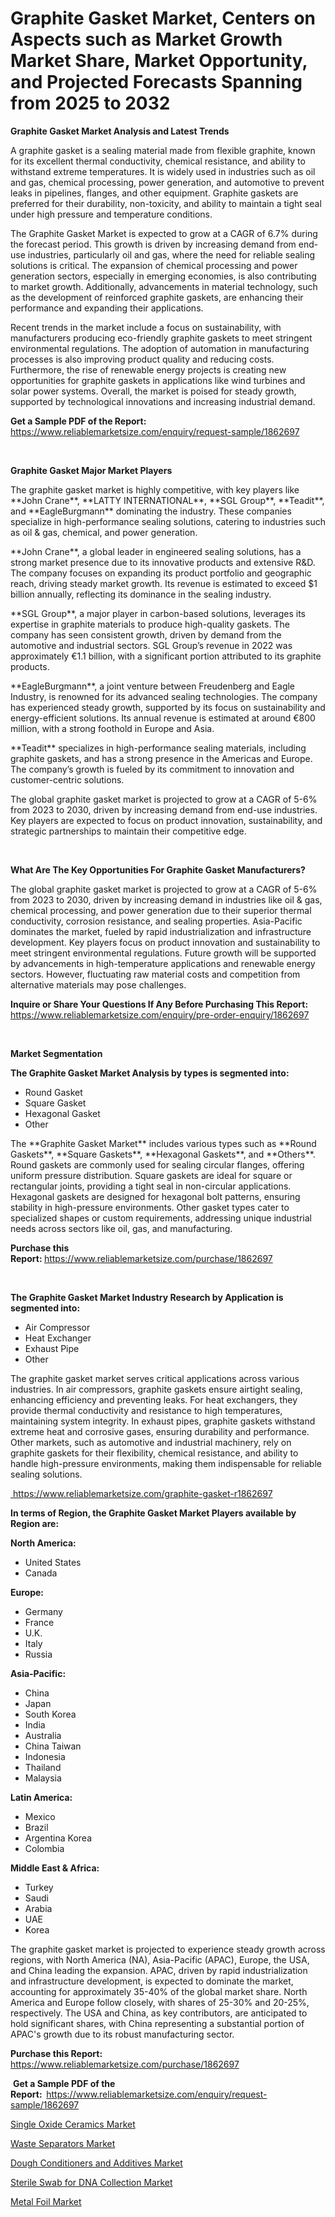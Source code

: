 <p><h1>Graphite Gasket Market, Centers on Aspects such as Market Growth Market Share, Market Opportunity, and Projected Forecasts Spanning from 2025 to 2032</h1></p><p><strong>Graphite Gasket Market Analysis and Latest Trends</strong></p>
<p><p>A graphite gasket is a sealing material made from flexible graphite, known for its excellent thermal conductivity, chemical resistance, and ability to withstand extreme temperatures. It is widely used in industries such as oil and gas, chemical processing, power generation, and automotive to prevent leaks in pipelines, flanges, and other equipment. Graphite gaskets are preferred for their durability, non-toxicity, and ability to maintain a tight seal under high pressure and temperature conditions.</p><p>The Graphite Gasket Market is expected to grow at a CAGR of 6.7% during the forecast period. This growth is driven by increasing demand from end-use industries, particularly oil and gas, where the need for reliable sealing solutions is critical. The expansion of chemical processing and power generation sectors, especially in emerging economies, is also contributing to market growth. Additionally, advancements in material technology, such as the development of reinforced graphite gaskets, are enhancing their performance and expanding their applications.</p><p>Recent trends in the market include a focus on sustainability, with manufacturers producing eco-friendly graphite gaskets to meet stringent environmental regulations. The adoption of automation in manufacturing processes is also improving product quality and reducing costs. Furthermore, the rise of renewable energy projects is creating new opportunities for graphite gaskets in applications like wind turbines and solar power systems. Overall, the market is poised for steady growth, supported by technological innovations and increasing industrial demand.</p></p>
<p><strong>Get a Sample PDF of the Report:&nbsp;</strong> <a href="https://www.reliablemarketsize.com/enquiry/request-sample/1862697?utm_campaign=2038&utm_medium=2&utm_source=Github&utm_content=ia&utm_term=24012025&utm_id=graphite-gasket">https://www.reliablemarketsize.com/enquiry/request-sample/1862697</a></p>
<p>&nbsp;</p>
<p><strong>Graphite Gasket Major Market Players</strong></p>
<p><p>The graphite gasket market is highly competitive, with key players like **John Crane**, **LATTY INTERNATIONAL**, **SGL Group**, **Teadit**, and **EagleBurgmann** dominating the industry. These companies specialize in high-performance sealing solutions, catering to industries such as oil & gas, chemical, and power generation.</p><p>**John Crane**, a global leader in engineered sealing solutions, has a strong market presence due to its innovative products and extensive R&D. The company focuses on expanding its product portfolio and geographic reach, driving steady market growth. Its revenue is estimated to exceed $1 billion annually, reflecting its dominance in the sealing industry.</p><p>**SGL Group**, a major player in carbon-based solutions, leverages its expertise in graphite materials to produce high-quality gaskets. The company has seen consistent growth, driven by demand from the automotive and industrial sectors. SGL Group’s revenue in 2022 was approximately €1.1 billion, with a significant portion attributed to its graphite products.</p><p>**EagleBurgmann**, a joint venture between Freudenberg and Eagle Industry, is renowned for its advanced sealing technologies. The company has experienced steady growth, supported by its focus on sustainability and energy-efficient solutions. Its annual revenue is estimated at around €800 million, with a strong foothold in Europe and Asia.</p><p>**Teadit** specializes in high-performance sealing materials, including graphite gaskets, and has a strong presence in the Americas and Europe. The company’s growth is fueled by its commitment to innovation and customer-centric solutions.</p><p>The global graphite gasket market is projected to grow at a CAGR of 5-6% from 2023 to 2030, driven by increasing demand from end-use industries. Key players are expected to focus on product innovation, sustainability, and strategic partnerships to maintain their competitive edge.</p></p>
<p>&nbsp;</p>
<p><strong>What Are The Key Opportunities For Graphite Gasket Manufacturers?</strong></p>
<p><p>The global graphite gasket market is projected to grow at a CAGR of 5-6% from 2023 to 2030, driven by increasing demand in industries like oil & gas, chemical processing, and power generation due to their superior thermal conductivity, corrosion resistance, and sealing properties. Asia-Pacific dominates the market, fueled by rapid industrialization and infrastructure development. Key players focus on product innovation and sustainability to meet stringent environmental regulations. Future growth will be supported by advancements in high-temperature applications and renewable energy sectors. However, fluctuating raw material costs and competition from alternative materials may pose challenges.</p></p>
<p><strong>Inquire or Share Your Questions If Any Before Purchasing This Report:</strong> <a href="https://www.reliablemarketsize.com/enquiry/pre-order-enquiry/1862697?utm_campaign=2038&utm_medium=2&utm_source=Github&utm_content=ia&utm_term=24012025&utm_id=graphite-gasket">https://www.reliablemarketsize.com/enquiry/pre-order-enquiry/1862697</a></p>
<p>&nbsp;</p>
<p><strong>Market Segmentation</strong></p>
<p><strong>The Graphite Gasket Market Analysis by types is segmented into:</strong></p>
<p><ul><li>Round Gasket</li><li>Square Gasket</li><li>Hexagonal Gasket</li><li>Other</li></ul></p>
<p><p>The **Graphite Gasket Market** includes various types such as **Round Gaskets**, **Square Gaskets**, **Hexagonal Gaskets**, and **Others**. Round gaskets are commonly used for sealing circular flanges, offering uniform pressure distribution. Square gaskets are ideal for square or rectangular joints, providing a tight seal in non-circular applications. Hexagonal gaskets are designed for hexagonal bolt patterns, ensuring stability in high-pressure environments. Other gasket types cater to specialized shapes or custom requirements, addressing unique industrial needs across sectors like oil, gas, and manufacturing.</p></p>
<p><strong>Purchase this Report:&nbsp;</strong><a href="https://www.reliablemarketsize.com/purchase/1862697?utm_campaign=2038&utm_medium=2&utm_source=Github&utm_content=ia&utm_term=24012025&utm_id=graphite-gasket">https://www.reliablemarketsize.com/purchase/1862697</a></p>
<p>&nbsp;</p>
<p><strong>The Graphite Gasket Market Industry Research by Application is segmented into:</strong></p>
<p><ul><li>Air Compressor</li><li>Heat Exchanger</li><li>Exhaust Pipe</li><li>Other</li></ul></p>
<p><p>The graphite gasket market serves critical applications across various industries. In air compressors, graphite gaskets ensure airtight sealing, enhancing efficiency and preventing leaks. For heat exchangers, they provide thermal conductivity and resistance to high temperatures, maintaining system integrity. In exhaust pipes, graphite gaskets withstand extreme heat and corrosive gases, ensuring durability and performance. Other markets, such as automotive and industrial machinery, rely on graphite gaskets for their flexibility, chemical resistance, and ability to handle high-pressure environments, making them indispensable for reliable sealing solutions.</p></p>
<p><a href="https://www.reliablemarketsize.com/graphite-gasket-r1862697?utm_campaign=2038&utm_medium=2&utm_source=Github&utm_content=ia&utm_term=24012025&utm_id=graphite-gasket">&nbsp;https://www.reliablemarketsize.com/graphite-gasket-r1862697</a></p>
<p><strong>In terms of Region, the Graphite Gasket Market Players available by Region are:</strong></p>
<p>
    <p> <strong> North America: </strong>
        <ul>
            <li>United States</li>
            <li>Canada</li>
        </ul>
        </p> 
    <p> <strong> Europe: </strong>
        <ul>
            <li>Germany</li>
            <li>France</li>
            <li>U.K.</li>
            <li>Italy</li>
            <li>Russia</li>
        </ul>
        </p> 
    <p> <strong> Asia-Pacific: </strong>
        <ul>
            <li>China</li>
            <li>Japan</li>
            <li>South Korea</li>
            <li>India</li>
            <li>Australia</li>
            <li>China Taiwan</li>
            <li>Indonesia</li>
            <li>Thailand</li>
            <li>Malaysia</li>
        </ul>
        </p> 
    <p> <strong> Latin America: </strong>
        <ul>
            <li>Mexico</li>
            <li>Brazil</li>
            <li>Argentina Korea</li>
            <li>Colombia</li>
        </ul>
        </p> 
    <p> <strong> Middle East & Africa: </strong>
        <ul>
            <li>Turkey</li>
            <li>Saudi</li>
            <li>Arabia</li>
            <li>UAE</li>
            <li>Korea</li>
        </ul>
    </p>
    </p>
<p><p>The graphite gasket market is projected to experience steady growth across regions, with North America (NA), Asia-Pacific (APAC), Europe, the USA, and China leading the expansion. APAC, driven by rapid industrialization and infrastructure development, is expected to dominate the market, accounting for approximately 35-40% of the global market share. North America and Europe follow closely, with shares of 25-30% and 20-25%, respectively. The USA and China, as key contributors, are anticipated to hold significant shares, with China representing a substantial portion of APAC's growth due to its robust manufacturing sector.</p></p>
<p><strong>Purchase this Report: </strong><a href="https://www.reliablemarketsize.com/purchase/1862697?utm_campaign=2038&utm_medium=2&utm_source=Github&utm_content=ia&utm_term=24012025&utm_id=graphite-gasket">https://www.reliablemarketsize.com/purchase/1862697</a></p>
<p>&nbsp;<strong>Get a Sample PDF of the Report:&nbsp;&nbsp;</strong><a href="https://www.reliablemarketsize.com/enquiry/request-sample/1862697?utm_campaign=2038&utm_medium=2&utm_source=Github&utm_content=ia&utm_term=24012025&utm_id=graphite-gasket">https://www.reliablemarketsize.com/enquiry/request-sample/1862697</a></p>
<p><strong></strong></p>
<p><p><a href="https://www.linkedin.com/pulse/comprehensive-analysis-single-oxide-ceramics-market-iaojc?utm_campaign=2038&utm_medium=2&utm_source=Github&utm_content=ia&utm_term=24012025&utm_id=graphite-gasket">Single Oxide Ceramics Market</a></p><p><a href="https://www.linkedin.com/pulse/comprehensive-assessment-waste-separators-markets-148-5atxc?utm_campaign=2038&utm_medium=2&utm_source=Github&utm_content=ia&utm_term=24012025&utm_id=graphite-gasket">Waste Separators Market</a></p><p><a href="https://www.linkedin.com/pulse/impact-change-trends-global-dough-conditioners-additives-z8i7c?utm_campaign=2038&utm_medium=2&utm_source=Github&utm_content=ia&utm_term=24012025&utm_id=graphite-gasket">Dough Conditioners and Additives Market</a></p><p><a href="https://www.linkedin.com/pulse/recent-sterile-swab-dna-collection-market-analysis-shows-botkf?utm_campaign=2038&utm_medium=2&utm_source=Github&utm_content=ia&utm_term=24012025&utm_id=graphite-gasket">Sterile Swab for DNA Collection Market</a></p><p><a href="https://www.linkedin.com/pulse/metal-foil-market-analysis-witch-focus-key-drivers-obstacles-a7zte?utm_campaign=2038&utm_medium=2&utm_source=Github&utm_content=ia&utm_term=24012025&utm_id=graphite-gasket">Metal Foil Market</a></p></p>